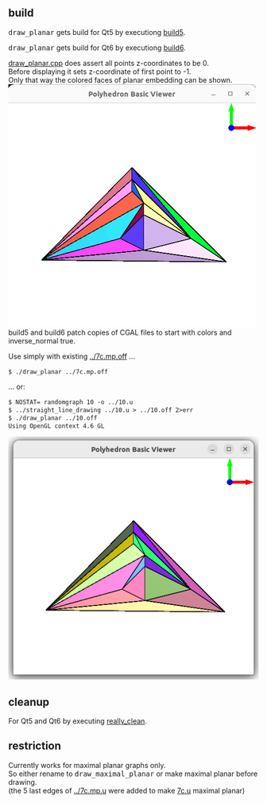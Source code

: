## build

<kbd>draw\_planar</kbd> gets build for Qt5 by executiong [build5](build5).

<kbd>draw\_planar</kbd> gets build for Qt6 by executiong [build6](build6).

[draw_planar.cpp](draw_planar.cpp) does assert all points z-coordinates to be 0.  
Before displaying it sets z-coordinate of first point to -1.  
Only that way the colored faces of planar embedding can be shown.  
![../../res/draw_planar.not_a_plane.anim.gif](../../res/draw_planar.not_a_plane.anim.gif)  
build5 and build6 patch copies of CGAL files to start with colors and inverse_normal true.  

Use simply with existing [../7c.mp.off](../7c.mp.off) …
```
$ ./draw_planar ../7c.mp.off
```

… or:
```
$ NOSTAT= randomgraph 10 -o ../10.u
$ ../straight_line_drawing ../10.u > ../10.off 2>err
$ ./draw_planar ../10.off 
Using OpenGL context 4.6 GL
```

![../../res/demo.10.off.png](../../res/demo.10.off.png)

## cleanup

For Qt5 and Qt6 by executing [really_clean](really_clean).

## restriction

Currently works for maximal planar graphs only.  
So either rename to <kbd>draw_maximal_planar</kbd> or make maximal planar before drawing.  
(the 5 last edges of [../7c.mp.u](../7c.mp.u) were added to make [7c.u](https://gist.github.com/Hermann-SW/123604aaec92bb856112ef2cd2a4585a) maximal planar)
